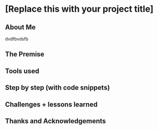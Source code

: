# [Replace this with your project title]

## About Me
dvdfbvdsfb

## The Premise

## Tools used

## Step by step (with code snippets)

## Challenges + lessons learned

## Thanks and Acknowledgements
